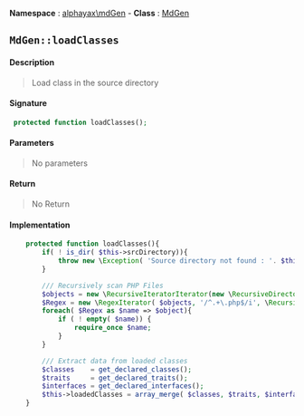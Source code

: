 **Namespace**  : [alphayax\mdGen](../__NAMESPACE__.md) -
**Class** : [MdGen](__CLASS__.md)

## `MdGen::loadClasses`

#### Description

> Load class in the source directory

#### Signature

```php
 protected function loadClasses();
```

#### Parameters

> No parameters

#### Return

> No Return

#### Implementation

```php
    protected function loadClasses(){
        if( ! is_dir( $this->srcDirectory)){
            throw new \Exception( 'Source directory not found : '. $this->srcDirectory);
        }

        /// Recursively scan PHP Files
        $objects = new \RecursiveIteratorIterator(new \RecursiveDirectoryIterator( $this->srcDirectory), \RecursiveIteratorIterator::SELF_FIRST);
        $Regex = new \RegexIterator( $objects, '/^.+\.php$/i', \RecursiveRegexIterator::GET_MATCH);
        foreach( $Regex as $name => $object){
            if ( ! empty( $name)) {
                require_once $name;
            }
        }

        /// Extract data from loaded classes
        $classes    = get_declared_classes();
        $traits     = get_declared_traits();
        $interfaces = get_declared_interfaces();
        $this->loadedClasses = array_merge( $classes, $traits, $interfaces);
    }

```
